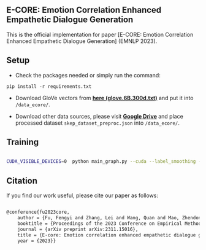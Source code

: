 ## 	E-CORE: Emotion Correlation Enhanced Empathetic Dialogue Generation

This is the official implementation for paper [E-CORE: Emotion Correlation Enhanced Empathetic Dialogue Generation] (EMNLP 2023).



## Setup

- Check the packages needed or simply run the command:
```console
pip install -r requirements.txt
```
- Download GloVe vectors from [**here (glove.6B.300d.txt)**](http://nlp.stanford.edu/data/glove.6B.zip) and put it into `/data_ecore/`.

- Download other data sources, please visit [**Google Drive**](https://drive.google.com/file/d/1gNjD8V_dZVfCafUZIZuYaGsJc2Zm9jLA/view?usp=sharing) and place processed dataset `skep_dataset_preproc.json` into `/data_ecore/`.


## Training

```bash

CUDA_VISIBLE_DEVICES=0  python main_graph.py --cuda --label_smoothing --noam --emb_dim 300 --hidden_dim 300  --heads 2 --pretrain_emb  --device_id 0 --concept_num 1 --total_concept_num 10 --attn_loss --pointer_gen  --emb_file [glove_path] --hop 4 --train_then_test --model [model name] --dataset [dataset path]


```
## Citation
If you find our work useful, please cite our paper as follows:

```bash

@conference{fu2023core,
	author = {Fu, Fengyi and Zhang, Lei and Wang, Quan and Mao, Zhendong},
	booktitle = {Proceedings of the 2023 Conference on Empirical Methods in Natural Language Processing and the 13th International Joint Conference on Natural Language Processing, EMNLP 2023},
	journal = {arXiv preprint arXiv:2311.15016},
	title = {E-core: Emotion correlation enhanced empathetic dialogue generation},
	year = {2023}}
```

